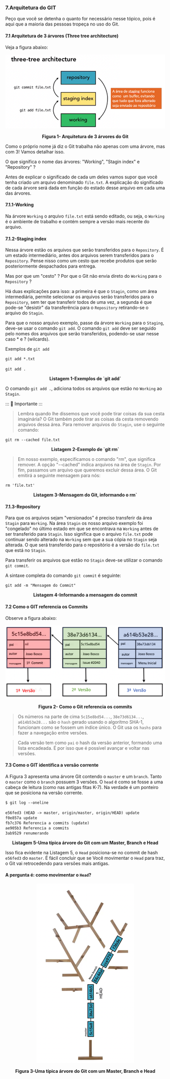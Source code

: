 ### 7.Arquitetura do GIT

Peço que você se detenha o quanto for necessário nesse tópico, pois é aqui que a maioria das pessoas tropeça no uso do Git.

#### 7.1 Arquitetura de 3 árvores (Three tree architecture)


Veja a figura abaixo:


<p align="center">
  <img src="../imagens/Arquitetura3Arvores.png" alt="Arquitetura de 3 árvores do Git">
</p>
<p align="center">
   <strong>Figura 1- Arquitetura de 3 árvores do Git</strong> 
</p>

Como o próprio nome já diz o Git trabalha não apenas com uma árvore, mas com 3! Vamos detalhar isso.

O que significa o nome das árvores: "Working", "Stagin index" e  "Repository" ? 

Antes de explicar o significado de cada um deles vamos supor que você tenha criado um arquivo denominado `file.txt`. A  explicação do significado de cada árvore será dada em função do estado desse arquivo em cada uma das árvores. 

#### 7.1.1-Working
Na árvore `Working` o arquivo `file.txt` está sendo editado, ou seja, o `Working` é o ambiente de trabalho e contém sempre a versão mais recente do arquivo.


#### 7.1.2-Staging index
Nessa árvore estão os arquivos que serão transferidos para o `Repository`. É um estado intermediário, antes dos arquivos serem transferidos para o `Repository`. Pense nisso como um cesto que recebe produtos que serão posteriormente despachados para entrega.  

Mas por que um "cesto" ? Por que o Git não envia direto do `Working` para o `Repository` ? 

Há duas explicações para isso: a primeira é que o `Stagin`, como um área intermediária, permite selecionar os arquivos serão transferidos para o `Repository`, sem ter que transferir todos de uma vez, a segunda é que pode-se "desistir" da transferência para o `Repository` retirando-se o arquivo do `Stagin`.   

Para que o nosso arquivo exemplo, passe da árvore `Working` para o `Staging`, deve-se usar o comando `git add`.
O comando `git add` deve ser seguido pelo nomes dos arquivos que serão transferidos, podendo-se usar nesse caso * e ? (wilcards).

Exemplos de `git add` 

````
git add *.txt

git add .

````
<p align="center">
   <strong>Listagem 1-Exemplos de `git add`</strong> 
</p>

O comando `git add .`, adiciona todos os arquivos que estão no `Working` ao `Stagin`.

::: :pushpin: Importante :::

> Lembra quando lhe dissemos que você pode tirar coisas da sua cesta imaginária? O Git também pode tirar as coisas da cesta removendo arquivos dessa área. Para remover arquivos do `Stagin`, use o seguinte comando:

````
git rm --cached file.txt
````
<p align="center">
   <strong>Listagem 2-Exemplo de `git rm`</strong> 
</p>


> Em nosso exemplo, especificamos o comando "rm", que significa remover. A opção "--cached" indica arquivos na área de `Stagin`. Por fim, passamos um arquivo que queremos excluir dessa área. O Git emitirá a seguinte mensagem para nós:

````
rm 'file.txt'
````
<p align="center">
   <strong>Listagem 3-Mensagem do Git, informando o rm`</strong> 
</p>

#### 7.1.3-Repository

Para que os arquivos sejam "versionados" é preciso transferir da área `Stagin` para `Working`. Na área `Stagin` os nosso arquivo exemplo foi "congelado" no último estado em que se encontrava na `Working` antes de ser transferido para `Stagin`. Isso significa que o arquivo `file.txt` pode continuar sendo alterado na `Working` sem que a sua cópia no `Stagin` seja alterada. O que será transferido para o repositório é a versão do `file.txt` que está no `Stagin`.

Para transferir os arquivos que estão no `Stagin` deve-se utilizar o comando `git commit`.

A sintaxe completa do comando `git commit` é seguinte:

````
git add -m "Mensagem do Commit"
````
<p align="center">
   <strong>Listagem 4-Informando a mensagem do commit</strong> 
</p>


#### 7.2 Como o GIT referencia os Commits

Observe a figura abaixo:


<p align="center">
  <img src="../imagens/RerefenciaACommits.png" alt="Como o Git referencia os commits">
</p>
<p align="center">
   <strong>Figura 2- Como o Git referencia os commits</strong> 
</p>

> Os números na parte de cima `5c15e8bd54...`, `38e73d6134...`, `a614b53e28...` são o `hash` gerado usando o algorítmo SHA-1, funcionam como se fossem um índice único. O Git usa os `hashs` para fazer a navegação entre versões.    

> Cada versão tem como `pai` o hash da versão anterior, formando uma lista encadeada. É por isso que é possível avançar e voltar nas versões.


#### 7.3 Como o GIT identifica a versão corrente

A Figura 3 apresenta uma árvore Git contendo o `master` e um `branch`. Tanto o `master` como o `branch` possuem 3 versões. O `head` é como se fosse a uma cabeça de leitura (como nas antigas fitas K-7). Na verdade é um ponteiro que se posiciona na versão corrente. 

````
$ git log --oneline

e56fed3 (HEAD -> master, origin/master, origin/HEAD) update
f0e857a update
fb7c376 Referencia a commits (update)
ae905b3 Referencia a commits
3ab9529 renumerando

````
<p align="center">
   <strong>Listagem 5-Uma típica árvore do Git com um Master, Branch e Head</strong> 
</p>


Isso fica evidente na Listagem 5, o `Head` posiciona-se no commit de hash `e56fed3` do `master`. É fácil concluir que se Você movimentar o `Head` para traz,  o Git vai retrocedendo para versões mais antigas.

#### A pergunta é: como movimentar o `Head`?

<p align="center">
  <img src="../imagens/ArvoreGit.png" alt="Uma típica árvore do Git com um Master, Branch e Head">
</p>
<p align="center">
   <strong>Figura 3-Uma típica árvore do Git com um Master, Branch e Head</strong> 
</p>






